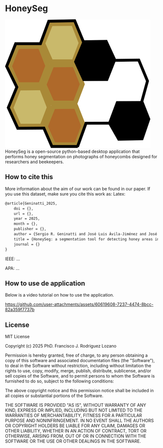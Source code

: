 # HoneySeg
![Model](https://github.com/FJ-Rodriguez-Lozano/HoneySeg/blob/main/defaults/icons/icon.png)
HoneySeg is a open-source python-based desktop application that performs honey segmentation on photographs of honeycombs designed for researchers and beekeepers.


## How to cite this
More information about the aim of our work can be found in our paper. If you use this dataset, make sure you cite this work as:
Latex:
```latex
@article{Geninatti_2025,
	doi = {},
	url = {},
	year = 2025,
	month = {},
	publisher = {},
	author = {Sergio R. Geninatti and José Luis Ávila-Jiménez and José M. Flores and Manuel Ortiz-Lopez and Francisco J. Rodriguez-Lozano},
	title = {HoneySeg: a segmentation tool for detecting honey areas in honeycombs},
	journal = {}
}
```
IEEE: ...

APA: ...

## How to use de application
Below is a video tutorial on how to use the application.

https://github.com/user-attachments/assets/60619608-7237-4474-8bcc-82a359f7737b

## License

MIT License

Copyright (c) 2025 PhD. Francisco J. Rodriguez Lozano

Permission is hereby granted, free of charge, to any person obtaining a copy
of this software and associated documentation files (the "Software"), to deal
in the Software without restriction, including without limitation the rights
to use, copy, modify, merge, publish, distribute, sublicense, and/or sell
copies of the Software, and to permit persons to whom the Software is
furnished to do so, subject to the following conditions:

The above copyright notice and this permission notice shall be included in all
copies or substantial portions of the Software.

THE SOFTWARE IS PROVIDED "AS IS", WITHOUT WARRANTY OF ANY KIND, EXPRESS OR
IMPLIED, INCLUDING BUT NOT LIMITED TO THE WARRANTIES OF MERCHANTABILITY,
FITNESS FOR A PARTICULAR PURPOSE AND NONINFRINGEMENT. IN NO EVENT SHALL THE
AUTHORS OR COPYRIGHT HOLDERS BE LIABLE FOR ANY CLAIM, DAMAGES OR OTHER
LIABILITY, WHETHER IN AN ACTION OF CONTRACT, TORT OR OTHERWISE, ARISING FROM,
OUT OF OR IN CONNECTION WITH THE SOFTWARE OR THE USE OR OTHER DEALINGS IN THE
SOFTWARE.
